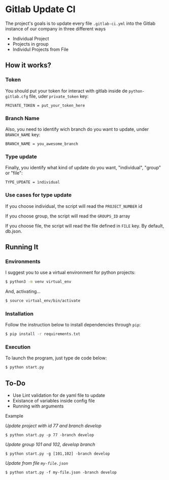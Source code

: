 
# Gitlab Update CI

The project's goals is to update every file `.gitlab-ci.yml` into the Gitlab instance of our company in three different ways

- Individual Project
- Projects in group
- Individul Projects from File

## How it works?

### Token

You should put your token for interact with gitlab inside de `python-gitlab.cfg` file, uder `private_token` key:


```
PRIVATE_TOKEN = put_your_token_here
```

### Branch Name

Also, you need to identify wich branch do you want to update, under `BRANCH_NAME` key:


```
BRANCH_NAME = you_awesome_branch
```

### Type update

Finally, you identify what kind of update do you want, "individual", "group" or "file":

```
TYPE_UPDATE = ìndividual
```

### Use cases for type update

If you choose individual, the script will read the `PROJECT_NUMBER` id

If you choose group, the script will read the `GROUPS_ID` array

If you choose file, the script will read the file defined in `FILE` key. By default, db.json.


## Running It

### Environments

I suggest you to use a virtual environment for python projects:

```sh
$ python3 -m venv virtual_env
```

And, activating...

```sh
$ source virtual_env/bin/activate
```
### Installation

Follow the instruction below to install dependencies through `pip`:

```sh
$ pip install -r requirements.txt 
```


### Execution

To launch the program, just type de code below:

```python
$ python start.py
```


## To-Do

- Use Lint validation for de yaml file to update
- Existance of variables inside config file
- Running with arguments

Example 

*Update project with id 77 and branch develop*

`$ python start.py -p 77 -branch develop`

*Update group 101 and 102, develop branch*

`$ python start.py -g [101,102] -branch develop`

*Update from file `my-file.json`*

`$ python start.py -f my-file.json -branch develop`




